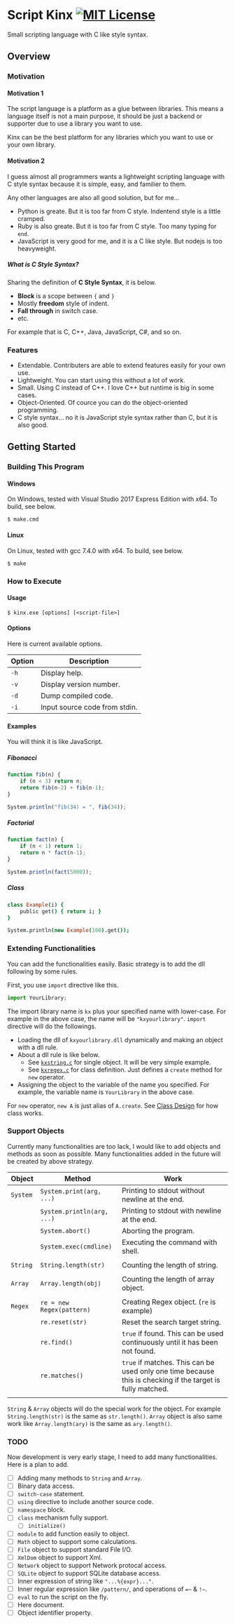 # Script Kinx [![MIT License](http://img.shields.io/badge/license-MIT-blue.svg?style=flat)](LICENSE)

Small scripting language with C like style syntax.

## Overview

### Motivation

#### Motivation 1

The script language is a platform as a glue between libraries.
This means a language itself is not a main purpose,
it should be just a backend or supporter due to use a library you want to use.

Kinx can be the best platform for any libraries which you want to use or your own library.

#### Motivation 2

I guess almost all programmers wants a lightweight scripting language with C style syntax
because it is simple, easy, and familier to them.

Any other languages are also all good solution, but for me...

*   Python is greate. But it is too far from C style. Indentend style is a little cramped.
*   Ruby is also greate. But it is too far from C style. Too many typing for `end`.
*   JavaScript is very good for me, and it is a C like style. But nodejs is too heavyweight.

##### What is C Style Syntax?

Sharing the definition of **C Style Syntax**, it is below.

*   **Block** is a scope between `{` and `}`
*   Mostly **freedom** style of indent.
*   **Fall through** in switch case.
*   etc.

For example that is C, C++, Java, JavaScript, C#, and so on.

### Features

* Extendable. Contributers are able to extend features easily for your own use.
* Lightweight. You can start using this without a lot of work.
* Small. Using C instead of C++. I love C++ but runtime is big in some cases.
* Object-Oriented. Of cource you can do the object-oriented programming.
* C style syntax... no it is JavaScript style syntax rather than C, but it is also good.

## Getting Started

### Building This Program

#### Windows

On Windows, tested with Visual Studio 2017 Express Edition with x64.
To build, see below.

```
$ make.cmd
```

#### Linux

On Linux, tested with gcc 7.4.0 with x64.
To build, see below.

```
$ make
```

### How to Execute

#### Usage

```
$ kinx.exe [options] [<script-file>]
```

#### Options

Here is current available options.

| Option |          Description          |
| ------ | ----------------------------- |
| `-h`   | Display help.                 |
| `-v`   | Display version number.       |
| `-d`   | Dump compiled code.           |
| `-i`   | Input source code from stdin. |

#### Examples

You will think it is like JavaScript.

##### Fibonacci

```js
function fib(n) {
    if (n < 3) return n;
    return fib(n-2) + fib(n-1);
}

System.println("fib(34) = ", fib(34));
```

##### Factorial

```js
function fact(n) {
    if (n < 1) return 1;
    return n * fact(n-1);
}

System.println(fact(5000));
```

##### Class

```coffee
class Example(i) {
    public get() { return i; }
}

System.println(new Example(100).get());
```

### Extending Functionalities

You can add the functionalities easily.
Basic strategy is to add the dll following by some rules.

First, you use `import` directive like this.

```js
import YourLibrary;
```

The import library name is `kx` plus your specified name with lower-case.
For example in the above case, the name will be `"kxyourlibrary"`.
`import` directive will do the followings.

*   Loading the dll of `kxyourlibrary.dll` dynamically and making an object with a dll rule.
*   About a dll rule is like below.
    *   See [`kxstring.c`](src/extlib/kxstring.c) for single object. It will be very simple example.
    *   See [`kxregex.c`](src/extlib/kxregex.c) for class definition. Just defines a `create` method for `new` operator.
*   Assigning the object to the variable of the name you specified.
    For example, the variable name is `YourLibrary` in the above case.

For `new` operator, `new A` is just alias of `A.create`.
See [Class Design](doc/ClassDesign.md) for how class works.

### Support Objects

Currently many functionalities are too lack, I would like to add objects and methods as soon as possible.
Many functionalities added in the future will be created by above strategy.

|  Object  |           Method           |                                                    Work                                                    |
| -------- | -------------------------- | ---------------------------------------------------------------------------------------------------------- |
| `System` | `System.print(arg, ...)`   | Printing to stdout without newline at the end.                                                             |
|          | `System.println(arg, ...)` | Printing to stdout with newline at the end.                                                                |
|          | `System.abort()`           | Aborting the program.                                                                                      |
|          | `System.exec(cmdline)`     | Executing the command with shell.                                                                          |
|          |                            |                                                                                                            |
| `String` | `String.length(str)`       | Counting the length of string.                                                                             |
|          |                            |                                                                                                            |
| `Array`  | `Array.length(obj)`        | Counting the length of array object.                                                                       |
|          |                            |                                                                                                            |
| `Regex`  | `re = new Regex(pattern)`  | Creating Regex object. (`re` is example)                                                                   |
|          | `re.reset(str)`            | Reset the search target string.                                                                            |
|          | `re.find()`                | `true` if found. This can be used continuously until it has been not found.                                |
|          | `re.matches()`             | `true` if matches. This can be used only one time because this is checking if the target is fully matched. |
|          |                            |                                                                                                            |

`String` & `Array` objects will do the special work for the object.
For example  `String.length(str)` is the same as `str.length()`.
`Array` object is also same work like `Array.length(ary)` is the same as `ary.length()`.

### TODO

Now development is very early stage, I need to add many functionalities.
Here is a plan to add.

* [ ] Adding many methods to `String` and `Array`.
* [ ] Binary data access.
* [ ] `switch-case` statement.
* [ ] `using` directive to include another source code.
* [ ] `namespace` block.
* [ ] `class` mechanism fully support.
  * [ ] `initialize()`
* [ ] `module` to add function easily to object.
* [ ] `Math` object to support some calculations.
* [ ] `File` object to support standard File I/O.
* [ ] `XmlDom` object to support Xml.
* [ ] `Network` object to support Network protocal access.
* [ ] `SQLite` object to support SQLite database access.
* [ ] Inner expression of string like `"...%{expr}..."`.
* [ ] Inner regular expression like `/pattern/`, and operations of `=~` & `!~`.
* [ ] `eval` to run the script on the fly.
* [ ] Here document.
* [ ] Object identifier property.
